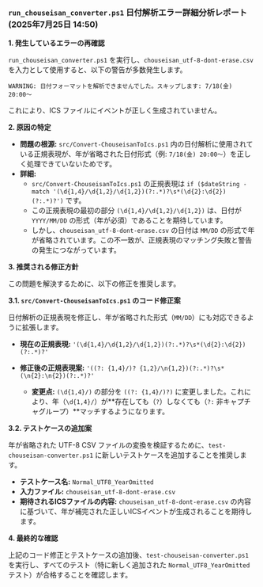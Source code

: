 ### **`run_chouseisan_converter.ps1` 日付解析エラー詳細分析レポート (2025年7月25日 14:50)**

**1. 発生しているエラーの再確認**

`run_chouseisan_converter.ps1` を実行し、`chouseisan_utf-8-dont-erase.csv` を入力として使用すると、以下の警告が多数発生します。

```
WARNING: 日付フォーマットを解析できませんでした。スキップします: 7/18(金) 20:00〜
```

これにより、ICS ファイルにイベントが正しく生成されていません。

**2. 原因の特定**

*   **問題の根源:** `src/Convert-ChouseisanToIcs.ps1` 内の日付解析に使用されている正規表現が、年が省略された日付形式（例: `7/18(金) 20:00〜`）を正しく処理できていないためです。
*   **詳細:**
    *   `src/Convert-ChouseisanToIcs.ps1` の正規表現は `if ($dateString -match '(\d{1,4}/\d{1,2}/\d{1,2})(?:.*)?\s*(\d{2}:\d{2})(?:.*)?')` です。
    *   この正規表現の最初の部分 `(\d{1,4}/\d{1,2}/\d{1,2})` は、日付が `YYYY/MM/DD` の形式（年が必須）であることを期待しています。
    *   しかし、`chouseisan_utf-8-dont-erase.csv` の日付は `MM/DD` の形式で年が省略されています。この不一致が、正規表現のマッチング失敗と警告の発生につながっています。

**3. 推奨される修正方針**

この問題を解決するために、以下の修正を推奨します。

**3.1. `src/Convert-ChouseisanToIcs.ps1` のコード修正案**

日付解析の正規表現を修正し、年が省略された形式（`MM/DD`）にも対応できるように拡張します。

*   **現在の正規表現:**
    `'(\d{1,4}/\d{1,2}/\d{1,2})(?:.*)?\s*(\d{2}:\d{2})(?:.*)?'`
*   **修正後の正規表現案:**
    `'((?:
{1,4}/)?
{1,2}/\n{1,2})(?:.*)?\s*(\n{2}:\n{2})(?:.*)?'`

    *   **変更点:** `(\d{1,4}/)` の部分を `((?:
{1,4}/)?)` に変更しました。これにより、年（`\d{1,4}/`）が**存在しても（`?`）しなくても（`?:` 非キャプチャグループ）**マッチするようになります。

**3.2. テストケースの追加案**

年が省略された UTF-8 CSV ファイルの変換を検証するために、`test-chouseisan-converter.ps1` に新しいテストケースを追加することを推奨します。

*   **テストケース名:** `Normal_UTF8_YearOmitted`
*   **入力ファイル:** `chouseisan_utf-8-dont-erase.csv`
*   **期待されるICSファイルの内容:** `chouseisan_utf-8-dont-erase.csv` の内容に基づいて、年が補完された正しいICSイベントが生成されることを期待します。

**4. 最終的な確認**

上記のコード修正とテストケースの追加後、`test-chouseisan-converter.ps1` を実行し、すべてのテスト（特に新しく追加された `Normal_UTF8_YearOmitted` テスト）が合格することを確認します。
